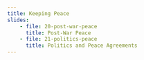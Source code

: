 ```yaml
---
title: Keeping Peace
slides:
    - file: 20-post-war-peace
      title: Post-War Peace
    - file: 21-politics-peace
      title: Politics and Peace Agreements
---
```



